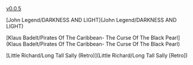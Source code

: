 [v0.0.5](https://github.com/littleflute/m33/edit/master/README.md)

[John Legend/DARKNESS AND LIGHT](John Legend/DARKNESS AND LIGHT)

[Klaus Badelt/Pirates Of The Caribbean- The Curse Of The Black Pearl](Klaus Badelt/Pirates Of The Caribbean- The Curse Of The Black Pearl)

[Little Richard/Long Tall Sally (Retro)](Little Richard/Long Tall Sally [Retro])
